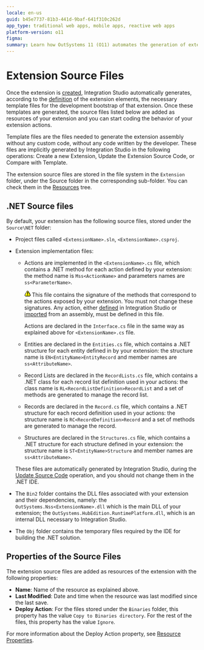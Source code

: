 ```yaml
---
locale: en-us
guid: b45e7737-81b3-441d-9baf-641f310c262d
app_type: traditional web apps, mobile apps, reactive web apps
platform-version: o11
figma:
summary: Learn how OutSystems 11 (O11) automates the generation of extension source files for streamlined development in Integration Studio.
---
```

# Extension Source Files

Once the extension is [created](<../extension-life-cycle/extension-create.md>), Integration Studio automatically generates, according to the [definition](<../extension-life-cycle/extension-define.md>) of the extension elements, the necessary template files for the development bootstrap of that extension. Once these templates are generated, the source files listed below are added as resources of your extension and you can start coding the behavior of your extension actions.

<div class="info" markdown="1">

Template files are the files needed to generate the extension assembly without any custom code, without any code written by the developer. These files are implicitly generated by Integration Studio in the following operations: Create a new Extension, Update the Extension Source Code, or Compare with Template.

</div>

The extension source files are stored in the file system in the `Extension` folder, under the Source folder in the corresponding sub-folder. You can check them in the [Resources](<../../../ref/integration-studio/resources-tree.md>) tree.

## .NET Source files

By default, your extension has the following source files, stored under the `Source\NET` folder:

* Project files called `<ExtensionName>.sln`, `<ExtensionName>.csproj`.

* Extension implementation files:

    * Actions are implemented in the  `<ExtensionName>.cs` file, which contains a .NET method for each action defined by your extension: the method name is `Mss<ActionName>` and parameters names are `ss<ParameterName>`.

        ![Warning icon indicating important information about .NET method signatures in the extension source files](images/warning.gif "Warning Icon") This file contains the signature of the methods that correspond to the actions exposed by your extension. You must not change these signatures. Any action, either [defined](<../managing-extensions/action-add.md>) in Integration Studio or [imported](<../managing-extensions/net-assembly-import-action.md>) from an assembly, must be defined in this file.

        Actions are declared in the `Interface.cs` file in the same way as explained above for `<ExtensionName>.cs` file.

    * Entities are declared in the `Entities.cs` file, which contains a .NET structure for each entity defined in by your extension: the structure name is `EN<EntityName>EntityRecord` and member names are `ss<AttributeName>`.

    * Record Lists are declared in the `RecordLists.cs` file, which contains a .NET class for each record list definition used in your actions: the class name is `RL<RecordListDefinition>RecordList` and a set of methods are generated to manage the record list.

    * Records are declared in the `Record.cs` file, which contains a .NET structure for each record definition used in your actions: the structure name is `RC<RecordDefinition>Record` and a set of methods are generated to manage the record.

    * Structures are declared in the `Structures.cs` file, which contains a .NET structure for each structure defined in your extension: the structure name is `ST<EntityName>Structure` and member names are `ss<AttributeName>`.

    These files are automatically generated by Integration Studio, during the [Update Source Code](<../extension-life-cycle/extension-update-source-code.md>) operation, and you should not change them in the .NET IDE.

* The `Bin2` folder contains the DLL files associated with your extension and their dependencies, namely: the `OutSystems.Nss<ExtensionName>.dll` which is the main DLL of your extension; the `OutSystems.HubEdition.RuntimePlatform.dll`, which is an internal DLL necessary to Integration Studio.

* The `Obj` folder contains the temporary files required by the IDE for building the .NET solution.

## Properties of the Source Files

The extension source files are added as resources of the extension with the following properties:

* **Name**: Name of the resource as explained above.
* **Last Modified**: Date and time when the resource was last modified since the last save.
* **Deploy Action**: For the files stored under the `Binaries` folder, this property has the value `Copy to Binaries directory`. For the rest of the files, this property has the value `Ignore`.

For more information about the Deploy Action property, see [Resource Properties](<../../../ref/integration-studio/element-property/resource.md>).
